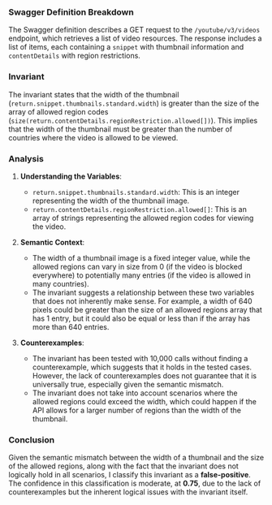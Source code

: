 ### Swagger Definition Breakdown
The Swagger definition describes a GET request to the `/youtube/v3/videos` endpoint, which retrieves a list of video resources. The response includes a list of items, each containing a `snippet` with thumbnail information and `contentDetails` with region restrictions.

### Invariant
The invariant states that the width of the thumbnail (`return.snippet.thumbnails.standard.width`) is greater than the size of the array of allowed region codes (`size(return.contentDetails.regionRestriction.allowed[])`). This implies that the width of the thumbnail must be greater than the number of countries where the video is allowed to be viewed.

### Analysis
1. **Understanding the Variables**:
   - `return.snippet.thumbnails.standard.width`: This is an integer representing the width of the thumbnail image.
   - `return.contentDetails.regionRestriction.allowed[]`: This is an array of strings representing the allowed region codes for viewing the video.

2. **Semantic Context**:
   - The width of a thumbnail image is a fixed integer value, while the allowed regions can vary in size from 0 (if the video is blocked everywhere) to potentially many entries (if the video is allowed in many countries).
   - The invariant suggests a relationship between these two variables that does not inherently make sense. For example, a width of 640 pixels could be greater than the size of an allowed regions array that has 1 entry, but it could also be equal or less than if the array has more than 640 entries.

3. **Counterexamples**:
   - The invariant has been tested with 10,000 calls without finding a counterexample, which suggests that it holds in the tested cases. However, the lack of counterexamples does not guarantee that it is universally true, especially given the semantic mismatch.
   - The invariant does not take into account scenarios where the allowed regions could exceed the width, which could happen if the API allows for a larger number of regions than the width of the thumbnail.

### Conclusion
Given the semantic mismatch between the width of a thumbnail and the size of the allowed regions, along with the fact that the invariant does not logically hold in all scenarios, I classify this invariant as a **false-positive**. The confidence in this classification is moderate, at **0.75**, due to the lack of counterexamples but the inherent logical issues with the invariant itself.
